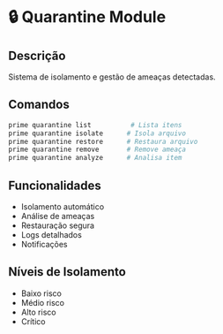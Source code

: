 # 🔒 Quarantine Module

## Descrição
Sistema de isolamento e gestão de ameaças detectadas.

## Comandos
```bash
prime quarantine list          # Lista itens
prime quarantine isolate      # Isola arquivo
prime quarantine restore      # Restaura arquivo
prime quarantine remove       # Remove ameaça
prime quarantine analyze      # Analisa item
```

## Funcionalidades
- Isolamento automático
- Análise de ameaças
- Restauração segura
- Logs detalhados
- Notificações

## Níveis de Isolamento
- Baixo risco
- Médio risco
- Alto risco
- Crítico
